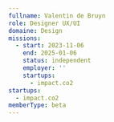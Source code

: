 ```yaml
---
fullname: Valentin de Bruyn
role: Designer UX/UI
domaine: Design
missions:
  - start: 2023-11-06
    end: 2025-01-06
    status: independent
    employer: ''
    startups:
      - impact.co2
startups:
  - impact.co2
memberType: beta
---
```

